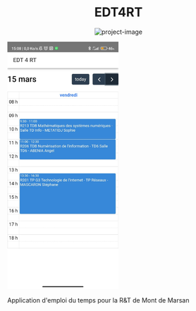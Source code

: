 <h1 align="center" id="title">EDT4RT</h1>

<p align="center"><img src="https://media.licdn.com/dms/image/C4D0BAQGRkz8zjRd5VQ/company-logo_200_200/0/1631365657758/iut_reseaux_telecoms_logo?e=2147483647&amp;v=beta&amp;t=Hn_G0xDTVxFOeBOXnNAARFALcn4c4St1Uf4UUh_-AYM" alt="project-image"></p>

<img src="https://github.com/TuroYT/edt4rt-app/blob/master/screenshot.jpg?raw=true" width="50%">

<p id="description">Application d'emploi du temps pour la R&amp;T de Mont de Marsan</p>
